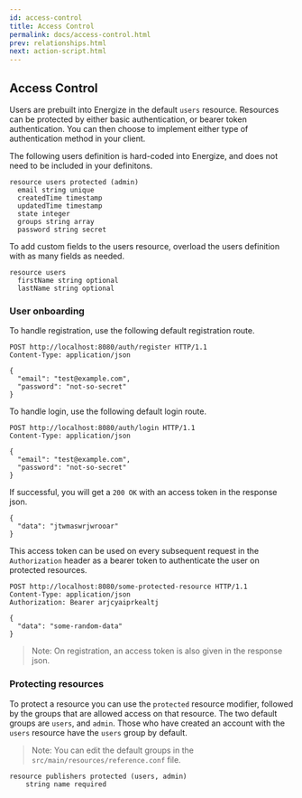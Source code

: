 ```yaml
---
id: access-control
title: Access Control
permalink: docs/access-control.html
prev: relationships.html
next: action-script.html
---
```


## Access Control

Users are prebuilt into Energize in the default `users` resource. Resources can be protected by either basic authentication, or bearer token authentication. You can then choose to implement either type of authentication method in your client.

The following users definition is hard-coded into Energize, and does not need to be included in your definitons.

```
resource users protected (admin)
  email string unique
  createdTime timestamp
  updatedTime timestamp
  state integer
  groups string array
  password string secret
```

To add custom fields to the users resource, overload the users definition with as many fields as needed.

```
resource users
  firstName string optional
  lastName string optional
```

### User onboarding

To handle registration, use the following default registration route.

```
POST http://localhost:8080/auth/register HTTP/1.1
Content-Type: application/json

{
  "email": "test@example.com",
  "password": "not-so-secret"
}
```

To handle login, use the following default login route.

```
POST http://localhost:8080/auth/login HTTP/1.1
Content-Type: application/json

{
  "email": "test@example.com",
  "password": "not-so-secret"
}
```

If successful, you will get a `200 OK` with an access token in the response json.

```
{
  "data": "jtwmaswrjwrooar"
}
```

This access token can be used on every subsequent request in the `Authorization` header as a bearer token to authenticate the user on protected resources.

```
POST http://localhost:8080/some-protected-resource HTTP/1.1
Content-Type: application/json
Authorization: Bearer arjcyaiprkealtj

{
  "data": "some-random-data"
}
```

> Note: On registration, an access token is also given in the response json.

### Protecting resources

To protect a resource you can use the `protected` resource modifier, followed by the groups that are allowed access on that resource. The two default groups are `users`, and `admin`. Those who have created an account with the `users` resource have the `users` group by default.

> Note: You can edit the default groups in the `src/main/resources/reference.conf` file.

```
resource publishers protected (users, admin)
	string name required
```